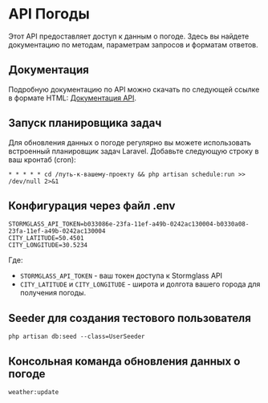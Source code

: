 # API Погоды

Этот API предоставляет доступ к данным о погоде. Здесь вы найдете документацию по методам, параметрам запросов и форматам ответов.



## Документация

Подробную документацию по API можно скачать по следующей ссылке в формате HTML: [Документация API](public/documentation.html).


## Запуск планировщика задач

Для обновления данных о погоде регулярно вы можете использовать встроенный планировщик задач Laravel. Добавьте следующую строку в ваш кронтаб (cron):

```cron
* * * * * cd /путь-к-вашему-проекту && php artisan schedule:run >> /dev/null 2>&1
```

## Конфигурация через файл .env
```cron
STORMGLASS_API_TOKEN=b033086e-23fa-11ef-a49b-0242ac130004-b0330a08-23fa-11ef-a49b-0242ac130004
CITY_LATITUDE=50.4501
CITY_LONGITUDE=30.5234
```

Где:

- `STORMGLASS_API_TOKEN` - ваш токен доступа к Stormglass API
- `CITY_LATITUDE` и `CITY_LONGITUDE` - широта и долгота вашего города для получения погоды.


## Seeder для создания тестового пользователя
```cron
php artisan db:seed --class=UserSeeder
```

## Консольная команда обновления данных о погоде
```cron
weather:update
```



